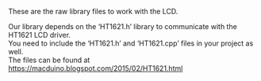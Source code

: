 These are the raw library files to work with the LCD.    

Our library depends on the ‘HT1621.h’ library to communicate with the HT1621 LCD driver.    
You need to include the ‘HT1621.h’ and ‘HT1621.cpp’ files in your project as well.    
The files can be found at https://macduino.blogspot.com/2015/02/HT1621.html
